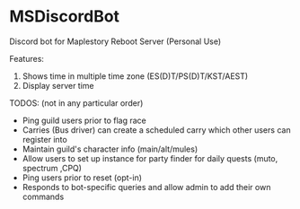 # MSDiscordBot
Discord bot for Maplestory Reboot Server (Personal Use)


Features:
1) Shows time in multiple time zone (ES(D)T/PS(D)T/KST/AEST)
2) Display server time


TODOS: (not in any particular order)
- Ping guild users prior to flag race
- Carries (Bus driver) can create a scheduled carry which other users can register into
- Maintain guild's character info (main/alt/mules)
- Allow users to set up instance for party finder for daily quests (muto, spectrum ,CPQ)
- Ping users prior to reset (opt-in)
- Responds to bot-specific queries and allow admin to add their own commands
